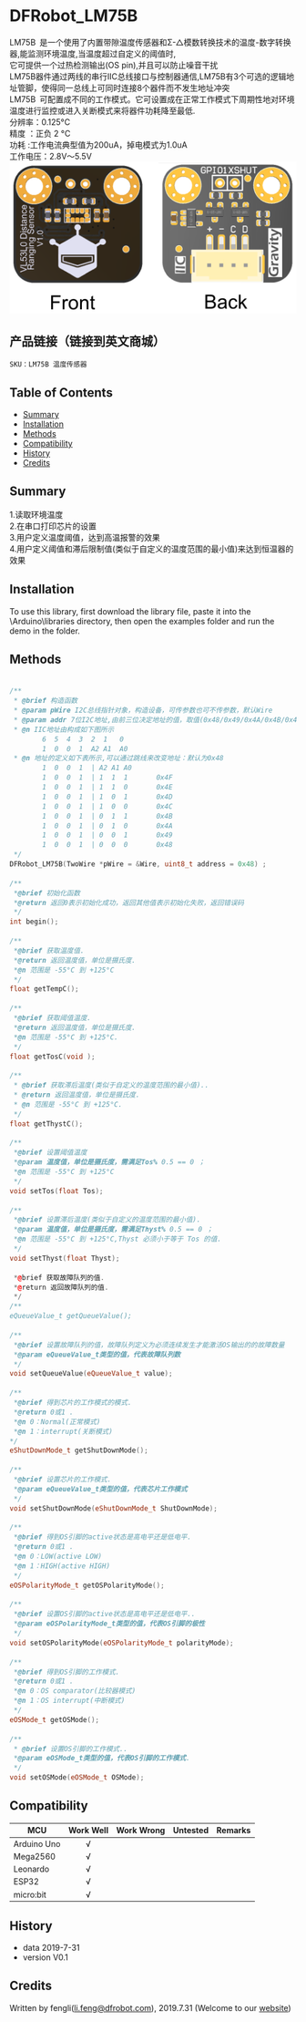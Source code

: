 # DFRobot_LM75B
LM75B 是一个使用了内置带隙温度传感器和Σ-△模数转换技术的温度-数字转换器,能监测环境温度,当温度超过自定义的阈值时,<br>
它可提供一个过热检测输出(OS pin),并且可以防止噪音干扰<br>
LM75B器件通过两线的串行IIC总线接口与控制器通信,LM75B有3个可选的逻辑地址管脚，使得同一总线上可同时连接8个器件而不发生地址冲突<br>
LM75B 可配置成不同的工作模式。它可设置成在正常工作模式下周期性地对环境温度进行监控或进入关断模式来将器件功耗降至最低.<br>
  分辨率：0.125°C <br>
  精度  ：正负 2 °C <br>
  功耗  :工作电流典型值为200uA，掉电模式为1.0uA<br>
  工作电压：2.8V～5.5V<br>
![正反面svg效果图](https://github.com/ouki-wang/DFRobot_Sensor/raw/master/resources/images/SEN0245svg1.png)

## 产品链接（链接到英文商城）
    SKU：LM75B 温度传感器
   
## Table of Contents

* [Summary](#summary)
* [Installation](#installation)
* [Methods](#methods)
* [Compatibility](#compatibility)
* [History](#history)
* [Credits](#credits)

## Summary

   1.读取环境温度<br>
   2.在串口打印芯片的设置<br>
   3.用户定义温度阈值，达到高温报警的效果<br>
   4.用户定义阈值和滞后限制值(类似于自定义的温度范围的最小值)来达到恒温器的效果<br>

## Installation

To use this library, first download the library file, paste it into the \Arduino\libraries directory, then open the examples folder and run the demo in the folder.

## Methods

```C++
    
/**
 * @brief 构造函数
 * @param pWire I2C总线指针对象，构造设备，可传参数也可不传参数，默认Wire
 * @param addr 7位I2C地址,由前三位决定地址的值，取值(0x48/0x49/0x4A/0x4B/0x4C/0x4D/0x4E/0x4F)默认0x48
 * @n IIC地址由构成如下图所示
        6  5  4  3  2  1   0
        1  0  0  1  A2 A1  A0
 * @n 地址的定义如下表所示,可以通过跳线来改变地址：默认为0x48
        1  0  0  1  | A2 A1 A0
        1  0  0  1  | 1  1  1       0x4F
        1  0  0  1  | 1  1  0       0x4E
        1  0  0  1  | 1  0  1       0x4D
        1  0  0  1  | 1  0  0       0x4C
        1  0  0  1  | 0  1  1       0x4B
        1  0  0  1  | 0  1  0       0x4A
        1  0  0  1  | 0  0  1       0x49
        1  0  0  1  | 0  0  0       0x48
 */
DFRobot_LM75B(TwoWire *pWire = &Wire, uint8_t address = 0x48) ;

/**
 *@brief 初始化函数
 *@return 返回0表示初始化成功，返回其他值表示初始化失败，返回错误码
 */
int begin();

/**
 *@brief 获取温度值.
 *@return 返回温度值，单位是摄氏度.
 *@n 范围是 -55°C 到 +125°C
 */
float getTempC();

/**
 *@brief 获取阈值温度.
 *@return 返回温度值，单位是摄氏度.
 *@n 范围是 -55°C 到 +125°C.
 */
float getTosC(void );

/**
 * @brief 获取滞后温度(类似于自定义的温度范围的最小值)..
 * @return 返回温度值，单位是摄氏度.
 * @n 范围是 -55°C 到 +125°C.
 */
float getThystC();

/**
 *@brief 设置阈值温度
 *@param 温度值，单位是摄氏度，需满足Tos% 0.5 == 0 ；
 *@n 范围是 -55°C 到 +125°C
 */
void setTos(float Tos);

/**
 *@brief 设置滞后温度(类似于自定义的温度范围的最小值).
 *@param 温度值，单位是摄氏度，需满足Thyst% 0.5 == 0 ；
 *@n 范围是 -55°C 到 +125°C,Thyst 必须小于等于 Tos 的值.
 */
void setThyst(float Thyst);

 *@brief 获取故障队列的值.
 *@return 返回故障队列的值.
 */
/**
eQueueValue_t getQueueValue();

/**
 *@brief 设置故障队列的值，故障队列定义为必须连续发生才能激活OS输出的的故障数量
 *@param eQueueValue_t类型的值，代表故障队列数
 */
void setQueueValue(eQueueValue_t value);

/**
 *@brief 得到芯片的工作模式的模式.
 *@return 0或1 .
 *@n 0：Normal(正常模式)
 *@n 1：interrupt(关断模式)
*/
eShutDownMode_t getShutDownMode();

/**
 *@brief 设置芯片的工作模式.
 *@param eQueueValue_t类型的值，代表芯片工作模式
 */
void setShutDownMode(eShutDownMode_t ShutDownMode);

/**
 *@brief 得到OS引脚的active状态是高电平还是低电平.
 *@return 0或1 .
 *@n 0：LOW(active LOW)
 *@n 1：HIGH(active HIGH)
 */
eOSPolarityMode_t getOSPolarityMode();

/**
 *@brief 设置OS引脚的active状态是高电平还是低电平..
 *@param eOSPolarityMode_t类型的值，代表OS引脚的极性
 */
void setOSPolarityMode(eOSPolarityMode_t polarityMode);

/**
 *@brief 得到OS引脚的工作模式.
 *@return 0或1 .
 *@n 0：OS comparator(比较器模式)
 *@n 1：OS interrupt(中断模式)
 */
eOSMode_t getOSMode();

/**
 * @brief 设置OS引脚的工作模式..
 *@param eOSMode_t类型的值，代表OS引脚的工作模式.
 */
void setOSMode(eOSMode_t OSMode);
```

## Compatibility

MCU                | Work Well    | Work Wrong   | Untested    | Remarks
------------------ | :----------: | :----------: | :---------: | -----
Arduino Uno        |      √       |              |             | 
Mega2560        |      √       |              |             | 
Leonardo        |      √       |              |             | 
ESP32        |      √       |              |             | 
micro:bit        |      √       |              |             | 


## History

- data 2019-7-31
- version V0.1


## Credits

Written by fengli(li.feng@dfrobot.com), 2019.7.31 (Welcome to our [website](https://www.dfrobot.com/))





